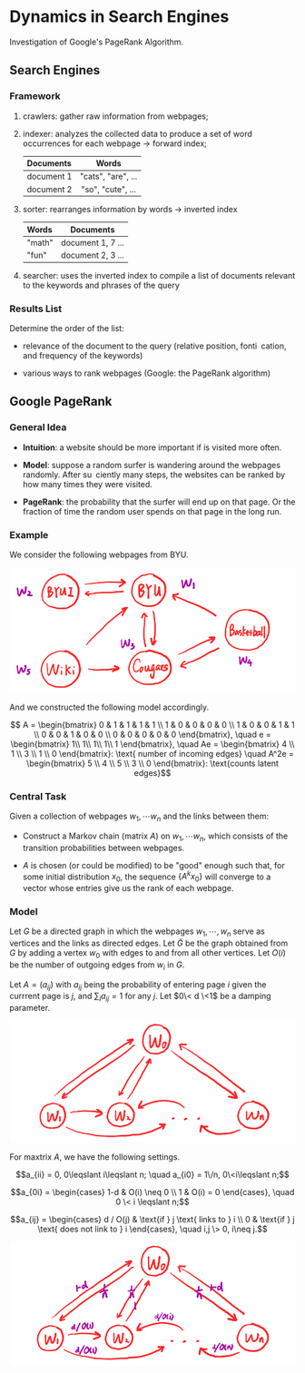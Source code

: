 # Dynamics in Search Engines

Investigation of Google's PageRank Algorithm.


## Search Engines

### Framework

1. crawlers: 
gather raw information from webpages;

2. indexer: 
analyzes the collected data to produce a set of word occurrences for each webpage $\rightarrow$ forward index;

    | Documents     | Words              | 
    | ------------- |:------------------:| 
    | document 1    | "cats", "are", ... | 
    | document 2    | "so", "cute", ...  | 


3. sorter: 
rearranges information by words $\rightarrow$ inverted index

    | Words      | Documents          | 
    | ---------- |:------------------:| 
    | "math"     | document 1, 7 ...  | 
    | "fun"      | document 2, 3 ...  | 

4. searcher: uses the inverted index to compile a list of documents
relevant to the keywords and phrases of the query


### Results List

Determine the order of the list:
 - relevance of the document to the query 
 (relative position, fonti cation, and frequency of the keywords)

- various ways to rank webpages
(Google: the PageRank algorithm)



## Google PageRank

### General Idea

- **Intuition**: a website should be more important if is visited more
often.

- **Model**: suppose a random surfer is wandering around the webpages
randomly. After su ciently many steps, the websites can be ranked
by how many times they were visited.

- **PageRank**: the probability that the surfer will end up on that page.
Or the fraction of time the random user spends on that page in the
long run.



### Example

We consider the following webpages from BYU.

<picture>
  <source media="(prefers-color-scheme: dark)" srcset="./figures/byu.png" width="600">
  <img alt="Adjacent matrix representing the relations between BYU webpages" src="./figures/byu.png">
</picture>

And we constructed the following model accordingly. 

```math
    A = \begin{bmatrix}
    0 & 1 & 1 & 1 & 1 \\
    1 & 0 & 0 & 0 & 0 \\
    1 & 0 & 0 & 1 & 1 \\
    0 & 0 & 1 & 0 & 0 \\
    0 & 0 & 0 & 0 & 0
    \end{bmatrix}, 
    \quad e = \begin{bmatrix}
    1\\
    1\\
    1\\
    1\\
    1
    \end{bmatrix},
    \quad Ae = \begin{bmatrix}
    4 \\
    1 \\
    3 \\
    1 \\
    0
    \end{bmatrix}: \text{ number of incoming edges}
    \quad
    A^2e = \begin{bmatrix}
    5 \\
    4 \\
    5 \\
    3 \\
    0
    \end{bmatrix}: \text{counts latent edges}
```


### Central Task

Given a collection of webpages $w_1,\cdots w_n$ and the links between them:

- Construct a Markov chain (matrix $A$) on $w_1,\cdots w_n$, which consists of the transition probabilities between webpages.
       
- $A$ is chosen (or could be modified) to be "good" enough such that, for some initial distribution $x_0$, the sequence $\{A^kx_0\}$ will converge to a vector whose entries give us the rank of each webpage.



### Model

Let $G$ be a directed graph in which the webpages $w_1,\cdots, w_n$ serve as vertices and the links as directed edges. Let $\tilde{G}$ be the graph obtained from $G$ by adding a vertex $w_0$ with edges to and from all other vertices. Let $O(i)$ be the number of outgoing edges from $w_i$ in $G$.

    
Let $A = (a_{ij})$ with $a_{ij}$ being the probability of entering page $i$ given the currrent page is $j$, and $\sum_i a_{ij} = 1$ for any $j$. Let $0\< d \<1$ be a damping parameter.

<picture>
  <source media="(prefers-color-scheme: dark)" srcset="./figures/A_clean.png" width="600">
  <img alt="Model between BYU webpages." src="./figures/A_clean.png">
</picture>


For maxtrix $A$, we have the following settings.

$$a_{ii} = 0, 0\leqslant i\leqslant n; \quad a_{i0} = 1\/n, 0\<i\leqslant n;$$

$$a_{0i} = \begin{cases}
    1-d & O(i) \neq 0 \\
    1 & O(i) = 0
    \end{cases}, \quad
    0 \< i \leqslant n;$$

$$a_{ij} = \begin{cases}
    d / O(j) & \text{if } j \text{ links to } i \\
    0 & \text{if } j \text{ does not link to } i
    \end{cases}, \quad i,j \> 0, i\neq j.$$


<picture>
  <source media="(prefers-color-scheme: dark)" srcset="./figures/A.png" width="600">
  <img alt="Model between BYU webpages." src="./figures/A.png">
</picture>




